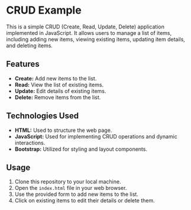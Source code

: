 # CRUD Example

This is a simple CRUD (Create, Read, Update, Delete) application implemented in JavaScript. It allows users to manage a list of items, including adding new items, viewing existing items, updating item details, and deleting items.

## Features

- **Create:** Add new items to the list.
- **Read:** View the list of existing items.
- **Update:** Edit details of existing items.
- **Delete:** Remove items from the list.

## Technologies Used

- **HTML:** Used to structure the web page.
- **JavaScript:** Used for implementing CRUD operations and dynamic interactions.
- **Bootstrap:** Utilized for styling and layout components.

## Usage

1. Clone this repository to your local machine.
2. Open the `index.html` file in your web browser.
3. Use the provided form to add new items to the list.
4. Click on existing items to edit their details or delete them.

